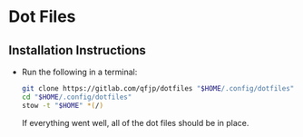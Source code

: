 # Dot Files

## Installation Instructions

- Run the following in a terminal:
  ```bash
  git clone https://gitlab.com/qfjp/dotfiles "$HOME/.config/dotfiles"
  cd "$HOME/.config/dotfiles"
  stow -t "$HOME" *(/)
  ```
  If everything went well, all of the dot files should be in place.
